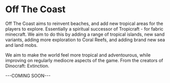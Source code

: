 # Off The Coast

Off The Coast aims to reinvent beaches, and add new tropical areas for the players to explore. Essentially a spiritual successor of Tropicraft - for fabric minecraft. We aim to do this by adding a range of tropical islands, new sand variants, adding more exploration to Coral Reefs, and adding brand new sea and land mobs.

We aim to make the world feel more tropical and adventourous, while improving on regularly mediocre aspects of the game. 
From the creators of Dinocraft: Extinction.

---COMING SOON---
